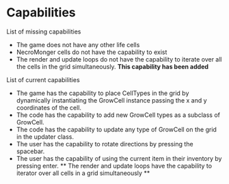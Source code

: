 # Capabilities

List of missing capabilities

* The game does not have any other life cells
* NecroMonger cells do not have the capability to exist
* The render and update loops do not have the capability to iterate over all
  the cells in the grid simultaneously. **This capability has been added**

List of current capabilities

* The game has the capability to place CellTypes in the grid by dynamically instantiating the GrowCell instance passing the x and y coordinates of the cell.
* The code has the capability to add new GrowCell types as a subclass of GrowCell.
* The code has the capability to update any type of GrowCell on the grid in the updater class.
* The user has the capability to rotate directions by pressing the spacebar.
* The user has the capability of using the current item in their inventory by pressing enter.
** The render and update loops have the capability to iterator over all cells in a grid simultaneously **